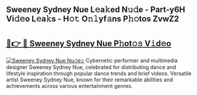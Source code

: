 ## Sweeney Sydney Nue L𝚎a𝚔ed N𝚞𝚍e - Part-y6H Vi𝚍𝚎o L𝚎a𝚔s - H𝚘𝚝 O𝚗𝚕yf𝚊ns P𝚑𝚘tos ZvwZ2

# <h2><a href="http://kfdrflp.oniu.top/?m=Sweeney+Sydney+Nue">🔗👉 🔴 Sweeney Sydney Nue P𝚑ot𝚘𝚜 V𝚒d𝚎o</a></h2>

[![Sweeney Sydney Nue Nu𝚍e𝚜](https://i.imgur.com/0qMVB7G.gif)](http://kfdrflp.oniu.top/?m=Sweeney+Sydney+Nue)
Cybernetic performer and multimedia designer Sweeney Sydney Nue, celebrated for distributing dance and lifestyle inspiration through popular dance trends and brief videos. Versatile artist Sweeney Sydney Nue, known for their remarkable abilities and achievements across various entertainment genres.  
